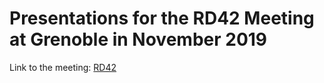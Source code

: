 # Presentations for the RD42 Meeting at Grenoble in November 2019
Link to the meeting: [RD42](https://indico.cern.ch/event/853536/) 
